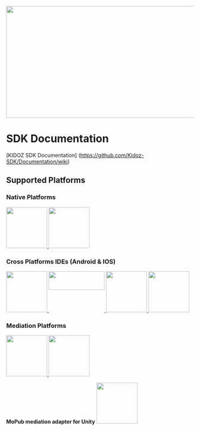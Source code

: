[<img src="https://cdn.kidoz.net/wordpress/kidoz_small.gif" width="533px" height="300px">](https://www.youtube.com/watch?v=-ljFjRn7jeM)

# SDK Documentation


[KIDOZ SDK Documentation] (https://github.com/Kidoz-SDK/Documentation/wiki)



## Supported Platforms
### Native Platforms
<a href="https://github.com/Kidoz-SDK/KIDOZ_Android_SDK_Example-Android-Studio">
  <img src="https://raw.githubusercontent.com/wiki/KIDOZ-SDK/Documentation/images/android.png" width="110px"/>
</a>
<a href="https://github.com/Kidoz-SDK/KIDOZ_iOS_SDK_New_Example">
  <img src="https://raw.githubusercontent.com/wiki/KIDOZ-SDK/Documentation/images/ios.png" width="110px"/>
</a>

### Cross Platforms IDEs (Android & IOS)
<a href="https://github.com/Kidoz-SDK/KIDOZ_Air_SDK_Example">
  <img src="https://raw.githubusercontent.com/wiki/KIDOZ-SDK/Documentation/images/adobe_air.jpg" width="110px"/>
</a>
<a href="https://docs.coronalabs.com/plugin/kidoz/index.html">
  <img src="https://cdn.kidoz.net/sdk/GITHUB_GRAPHICS/KIDOZ_SDK_Documentaions/corona_logo_orange_tr_2x.png" width="150px" height="50px" align="top"/>
</a>
<a href="https://github.com/Kidoz-SDK/Documentation/wiki/Unity">
  <img src="https://raw.githubusercontent.com/wiki/KIDOZ-SDK/Documentation/images/unity.png" width="110px"/>
</a>
<a href="https://enhance.co/documentation">
  <img src="https://cdn.kidoz.net/sdk/GITHUB_GRAPHICS/KIDOZ_SDK_Documentaions/Enhance.png" width="110px"/>
</a>

### Mediation Platforms
<a href="https://github.com/Kidoz-SDK/MoPub-Adapter">
  <img src="https://cdn.kidoz.net/media/MobPub3.png" width="110px"/>
</a>
<a href="https://github.com/Kidoz-SDK/KIDOZ_ADMOB_ADAPTER">
  <img src="https://cdn.kidoz.net/media/Admob.png" width="110px"/>
</a>

**MoPub mediation adapter for Unity**
<a href="https://github.com/Kidoz-SDK/KIDOZ_MOPUB_UNITY_ADAPTER">
  <img src="https://cdn.kidoz.net/media/MobPub3.png" width="110px"/>
</a>
